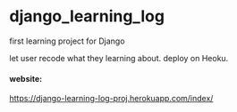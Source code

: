 # django_learning_log
first learning project for Django

let user recode what they learning about.
deploy on Heoku.

#### website:
https://django-learning-log-proj.herokuapp.com/index/